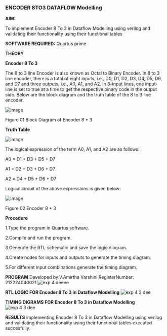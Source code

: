 ### ENCODER 8TO3 DATAFLOW Modelling

**AIM:**

To implement  Encoder 8 To 3 in Dataflow Modelling using verilog and validating their functionality using their functional tables

**SOFTWARE REQUIRED:** Quartus prime

**THEORY**

**Encoder 8 To 3**

The 8 to 3 line Encoder is also known as Octal to Binary Encoder. In 8 to 3 line encoder, there is a total of eight inputs, i.e., D0, D1, D2, D3, D4, D5, D6, and D7 and three outputs, i.e., A0, A1, and A2. In 8-input lines, one input-line is set to true at a time to get the respective binary code in the output side. Below are the block diagram and the truth table of the 8 to 3 line encoder.

![image](https://github.com/naavaneetha/ENCODER8TO3DATAFLOW/assets/154305477/0bc242c1-eb9e-4c47-afe5-30428470efc3)

Figure 01  Block Diagram of Encoder 8 * 3

**Truth Table**

![image](https://github.com/naavaneetha/ENCODER8TO3DATAFLOW/assets/154305477/35496b14-ae6e-4cd1-9abd-d6736b576575)

The logical expression of the term A0, A1, and A2 are as follows:

A0 = D1 + D3 + D5 + D7

A1 = D2 + D3 + D6 + D7

A2 = D4 + D5 + D6 + D7

Logical circuit of the above expressions is given below:

![image](https://github.com/naavaneetha/ENCODER8TO3DATAFLOW/assets/154305477/95acaee6-c873-4c75-89eb-ef09fb158053)

Figure 02  Encoder 8 * 3

**Procedure**


1.Type the program in Quartus software.

2.Compile and run the program.

3.Generate the RTL schematic and save the logic diagram.

4.Create nodes for inputs and outputs to generate the timing diagram.

5.For different input combinations generate the timing diagram.


**PROGRAM**
Developed by:V.Amirtha Varshini  RegisterNumber: 212224040021
![exp 4 deeee](https://github.com/user-attachments/assets/64e00b18-fd88-4dec-b580-70c597bdf467)


**RTL LOGIC FOR Encoder 8 To 3 in Dataflow Modelling**
![exp 4 2 dee](https://github.com/user-attachments/assets/106968cc-35b6-46eb-8773-fd0860d7ac04)


**TIMING DIGRAMS FOR Encoder 8 To 3 in Dataflow Modelling**
![exp 4 3 dee](https://github.com/user-attachments/assets/e56c060e-bfef-45fc-bf49-5489a9fd2d1c)

**RESULTS**
implementing Encoder 8 To 3 in Dataflow Modelling using verilog and validating their functionality using their functional tables executed succesfully.



